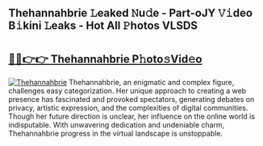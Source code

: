 ## Thehannahbrie 𝙻eaked 𝙽u𝚍e - Part-oJY 𝚅𝚒deo B𝚒kini 𝙻eaks - Hot All 𝙿hotos VLSDS

# <h2><a href="http://ld0ebzb.urlbe.top/?page=Thehannahbrie">🔗🔗👉👉 Thehannahbrie P𝚑oto𝚜Vid𝚎o</a></h2>

[![Thehannahbrie](https://i.imgur.com/eBuTRDB.gif)](http://ld0ebzb.urlbe.top/?page=Thehannahbrie)
Thehannahbrie, an enigmatic and complex figure, challenges easy categorization. Her unique approach to creating a web presence has fascinated and provoked spectators, generating debates on privacy, artistic expression, and the complexities of digital communities. Though her future direction is unclear, her influence on the online world is indisputable. With unwavering dedication and undeniable charm, Thehannahbrie progress in the virtual landscape is unstoppable.
